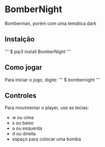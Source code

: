 # BomberNight
 Bomberman, porém com uma temática dark

## Instalção
''' 
$ pip3 install BomberNight
'''

## Como jogar
Para iniciar o jogo, digite:
'''
$ bombernight
'''

## Controles
Para movimentar o player, use as teclas:
- w ou cima 
- s ou baixo 
- a ou esquerda
- d ou direita
- espaço para colocar uma bomba